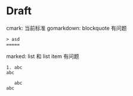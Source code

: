 # Draft

cmark: 当前标准
gomarkdown: blockquote 有问题

``` plain text
> asd
=====
```

marked: list 和 list item 有问题

``` plain text
1. abc
abc

   abc
abc
```
